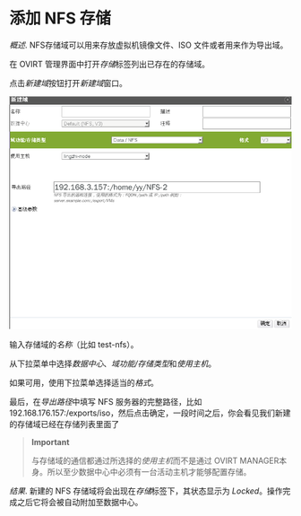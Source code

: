 # 添加 NFS 存储

*概述*.
NFS存储域可以用来存放虚拟机镜像文件、ISO 文件或者用来作为导出域。

在 OVIRT 管理界面中打开*存储*标签列出已存在的存储域。

点击*新建域*按钮打开*新建域*窗口。

![添加 NFS 存储](../images/storage-add-nfs.png)

输入存储域的*名称*（比如 test-nfs）。

从下拉菜单中选择*数据中心*、*域功能/存储类型*和*使用主机*。

如果可用，使用下拉菜单选择适当的*格式*。

最后，在*导出路径*中填写 NFS 服务器的完整路径，比如
192.168.176.157:/exports/iso，然后点击确定，一段时间之后，你会看见我们新建的存储域已经在存储列表里面了

> **Important**
>
> 与存储域的通信都通过所选择的*使用主机*而不是通过 OVIRT
> MANAGER本身。所以至少数据中心中必须有一台活动主机才能够配置存储。

*结果*.
新建的 NFS 存储域将会出现在*存储*标签下，其状态显示为
*Locked*。操作完成之后它将会被自动附加至数据中心。
